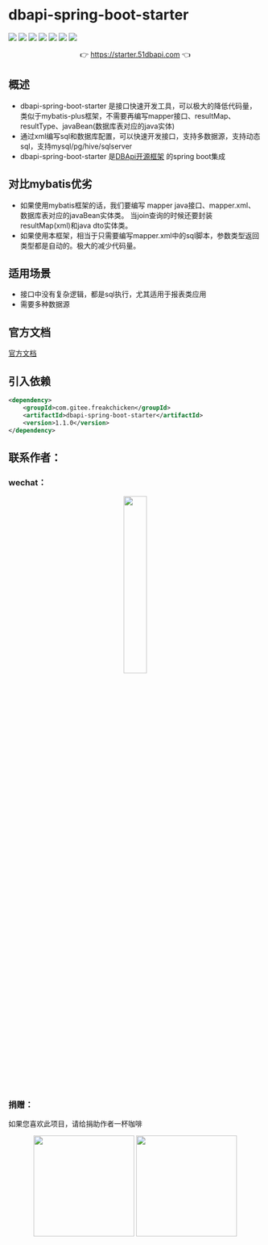 # dbapi-spring-boot-starter

![](https://gitee.com/freakchicken/dbapi-spring-boot-starter/badge/star.svg)
![](https://gitee.com/freakchicken/dbapi-spring-boot-starter/badge/fork.svg?theme=gvp)
![](https://img.shields.io/github/stars/freakchick/dbapi-spring-boot-starter.svg?logo=GitHub)
![](https://img.shields.io/github/forks/freakchick/dbapi-spring-boot-starter.svg?logo=GitHub)
![](https://img.shields.io/github/watchers/freakchick/dbapi-spring-boot-starter.svg?logo=GitHub)
![](https://img.shields.io/github/license/freakchick/dbapi-spring-boot-starter.svg)
![](https://img.shields.io/github/v/release/freakchick/dbapi-spring-boot-starter?label=latest&style=flat-square)

<p align="center">
	👉 <a target="_blank" href="https://starter.51dbapi.com">https://starter.51dbapi.com</a>  👈
</p>

## 概述
- dbapi-spring-boot-starter 是接口快速开发工具，可以极大的降低代码量，类似于mybatis-plus框架，不需要再编写mapper接口、resultMap、resultType、javaBean(数据库表对应的java实体)
- 通过xml编写sql和数据库配置，可以快速开发接口，支持多数据源，支持动态sql，支持mysql/pg/hive/sqlserver
- dbapi-spring-boot-starter 是[DBApi开源框架](https://github.com/freakchick/dbapi-spring-boot-starter) 的spring boot集成

## 对比mybatis优劣
- 如果使用mybatis框架的话，我们要编写 mapper java接口、mapper.xml、数据库表对应的javaBean实体类。
当join查询的时候还要封装resultMap(xml)和java dto实体类。
- 如果使用本框架，相当于只需要编写mapper.xml中的sql脚本，参数类型返回类型都是自动的。极大的减少代码量。
## 适用场景
- 接口中没有复杂逻辑，都是sql执行，尤其适用于报表类应用
- 需要多种数据源

## 官方文档
[官方文档](https://starter.51dbapi.com)

## 引入依赖
```xml
<dependency>
    <groupId>com.gitee.freakchicken</groupId>
    <artifactId>dbapi-spring-boot-starter</artifactId>
    <version>1.1.0</version>
</dependency>
```



## 联系作者：
### wechat：
<div style="text-align: center"> 
<img src="https://freakchicken.gitee.io/images/kafkaui/wechat.jpg" width = "30%" />
</div>


### 捐赠：
如果您喜欢此项目，请给捐助作者一杯咖啡
<div style="text-align: center">
<img align="center" height="200px" src="https://freakchicken.gitee.io/images/alipay.png"/>
<img align="center" height="200px" src="https://freakchicken.gitee.io/images/wechatpay.png"/>
</div>
